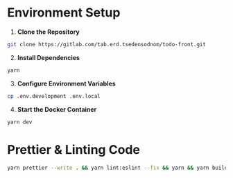 # Environment Setup

1. **Clone the Repository**

```zsh
git clone https://gitlab.com/tab.erd.tsedensodnom/todo-front.git
```

2. **Install Dependencies**

```zsh
yarn
```

3. **Configure Environment Variables**

```zsh
cp .env.development .env.local
```

4. **Start the Docker Container**

```zsh
yarn dev
```

# Prettier & Linting Code

```zsh
yarn prettier --write . && yarn lint:eslint --fix && yarn && yarn build
```
